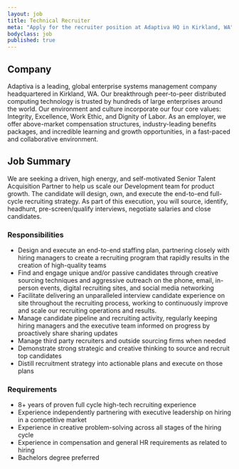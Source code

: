 ```yaml
---
layout: job
title: Technical Recruiter
meta: "Apply for the recruiter position at Adaptiva HQ in Kirkland, WA"
bodyclass: job
published: true
---
```

## Company
Adaptiva is a leading, global enterprise systems management company headquartered in Kirkland, WA. Our breakthrough peer-to-peer distributed computing technology is trusted by hundreds of large enterprises around the world. Our environment and culture incorporate our four core values: Integrity, Excellence, Work Ethic, and Dignity of Labor. As an employer, we offer above-market compensation structures, industry-leading benefits packages, and incredible learning and growth opportunities, in a fast-paced and collaborative environment.

## Job Summary
We are seeking a driven, high energy, and self-motivated Senior Talent Acquisition Partner to help us scale our Development team for product growth. The candidate will design, own, and execute the end-to-end full-cycle recruiting strategy. As part of this execution, you will source, identify, headhunt, pre-screen/qualify interviews, negotiate salaries and close candidates.

### Responsibilities
* Design and execute an end-to-end staffing plan, partnering closely with hiring managers to create a recruiting program that rapidly results in the creation of high-quality teams
* Find and engage unique and/or passive candidates through creative sourcing techniques and aggressive outreach on the phone, email, in-person events, digital recruiting sites, and social media networking
* Facilitate delivering an unparalleled interview candidate experience on site throughout the recruiting process, working to continuously improve and scale our recruiting operations and results.
* Manage candidate pipeline and recruiting activity, regularly keeping hiring managers and the executive team informed on progress by proactively share sharing updates
* Manage third party recruiters and outside sourcing firms when needed
* Demonstrate strong strategic and creative thinking to source and recruit top candidates
* Distill recruitment strategy into actionable plans and execute on those plans

### Requirements
* 8+ years of proven full cycle high-tech recruiting experience
* Experience independently partnering with executive leadership on hiring in a competitive market
* Experience in creative problem-solving across all stages of the hiring cycle
* Experience in compensation and general HR requirements as related to hiring
* Bachelors degree preferred
